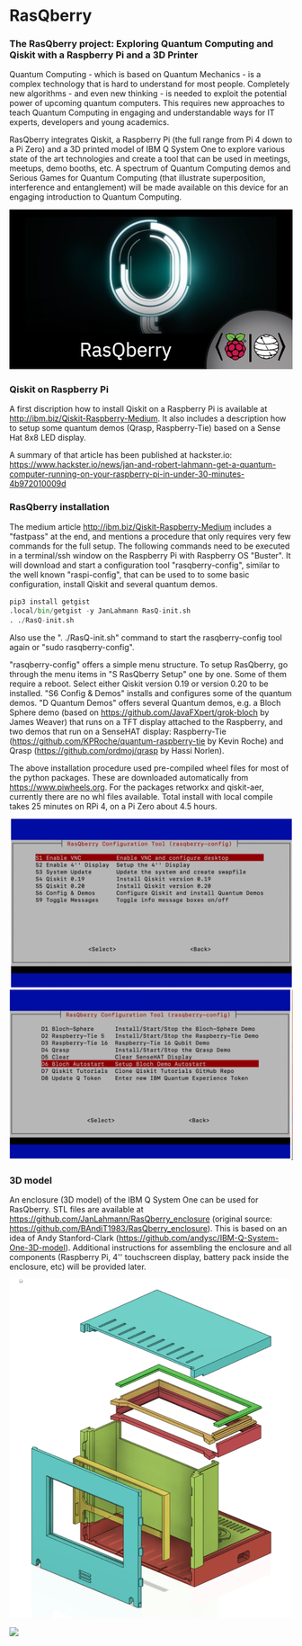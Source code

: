 # RasQberry
### The RasQberry project: Exploring Quantum Computing and Qiskit with a Raspberry Pi and a 3D Printer

Quantum Computing - which is based on Quantum Mechanics - is a complex technology that is hard to understand for most people. Completely new algorithms - and even new thinking - is needed to exploit the potential power of upcoming quantum computers. This requires new approaches to teach Quantum Computing in engaging and understandable ways for IT experts, developers and young academics.

RasQberry integrates Qiskit, a Raspberry Pi (the full range from Pi 4 down to a Pi Zero) and a 3D printed model of IBM Q System One to explore various state of the art technologies and create a tool that can be used in meetings, meetups, demo booths, etc. A spectrum of Quantum Computing demos and Serious Games for Quantum Computing (that illustrate superposition, interference and entanglement) will be made available on this device for an engaging introduction to Quantum Computing. 

![](Artwork/ibmqTheQTwoGlow.png)

### Qiskit on Raspberry Pi
A first discription how to install Qiskit on a Raspberry Pi is available at http://ibm.biz/Qiskit-Raspberry-Medium. It also includes a description how to setup some quantum demos (Qrasp, Raspberry-Tie) based on a Sense Hat 8x8 LED display.

A summary of that article has been published at hackster.io: https://www.hackster.io/news/jan-and-robert-lahmann-get-a-quantum-computer-running-on-your-raspberry-pi-in-under-30-minutes-4b972010009d

### RasQberry installation
The medium article http://ibm.biz/Qiskit-Raspberry-Medium includes a "fastpass" at the end, and mentions a procedure that only requires very few commands for the full setup. The following commands need to be executed in a terminal/ssh window on the Raspberry Pi with Raspberry OS "Buster". It will download and start a configuration tool "rasqberry-config", similar to the well known "raspi-config", that can be used to to some basic configuration, install Qiskit and several quantum demos. 
```python
pip3 install getgist
.local/bin/getgist -y JanLahmann RasQ-init.sh
. ./RasQ-init.sh
```

Also use the ". ./RasQ-init.sh" command to start the rasqberry-config tool again or "sudo rasqberry-config".

"rasqberry-config" offers a simple menu structure. To setup RasQberry, go through the menu items in "S RasQberry Setup" one by one. Some of them require a reboot. Select either Qiskit version 0.19 or version 0.20 to be installed. "S6 Config & Demos" installs and configures some of the quantum demos.
"D Quantum Demos" offers several Quantum demos, e.g. a Bloch Sphere demo (based on https://github.com/JavaFXpert/grok-bloch by James Weaver) that runs on a TFT display attached to the Raspberry, and two demos that run on a SenseHAT display: Raspberry-Tie (https://github.com/KPRoche/quantum-raspberry-tie by Kevin Roche) and Qrasp (https://github.com/ordmoj/qrasp by Hassi Norlen).


The above installation procedure used pre-compiled wheel files for most of the python packages. These are downloaded automatically from https://www.piwheels.org.
For the packages retworkx and qiskit-aer, currently there are no whl files available. Total install with local compile takes 25 minutes on RPi 4, on a Pi Zero about 4.5 hours.

![](Artwork/rasqconfig-1.png)
![](Artwork/rasqconfig-2.png)


### 3D model
An enclosure (3D model) of the IBM Q System One can be used for RasQberry. STL files are available at https://github.com/JanLahmann/RasQberry_enclosure (original source: https://github.com/BAndiT1983/RasQberry_enclosure). This is based on an idea of Andy Stanford-Clark (https://github.com/andysc/IBM-Q-System-One-3D-model). Additional instructions for assembling the enclosure and all components (Raspberry Pi, 4'' touchscreen display, battery pack inside the enclosure, etc) will be provided later.

![](Artwork/RasQberry-3D-Model.png)

[![](http://img.youtube.com/vi/QkLW0Yw_pmg/0.jpg)](http://www.youtube.com/watch?v=QkLW0Yw_pmg "RasQberry 3D model draft")
